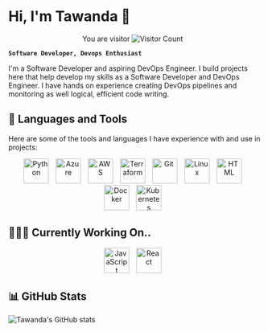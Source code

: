 <head>
    <link rel="stylesheet" href="https://kit.fontawesome.com/f0a6d108e3.css" crossorigin="anonymous">
</head>

# Hi, I'm Tawanda 👋

<p align="center" style="padding-right:10px;">
  You are visitor <img src="https://profile-counter.glitch.me/{tawanda23}/count.svg" alt="Visitor Count" />
</p>

**`Software Developer, Devops Enthusiast`**

I'm a Software Developer and aspiring DevOps Engineer. I build projects here that help develop my skills as a Software Developer and DevOps Engineer. I have hands on experience creating DevOps pipelines and monitoring as well logical, efficient code writing.

## 🧰 Languages and Tools

Here are some of the tools and languages I have experience with and use in projects:

<p align="center">
<img align="centre" alt="Python" width="50px" style="padding-right:10px;" src="https://cdn.jsdelivr.net/gh/devicons/devicon/icons/python/python-plain.svg" />
<img align="centre" alt="Azure" width="50px" style="padding-right:10px;" src="https://cdn.jsdelivr.net/gh/devicons/devicon/icons/azure/azure-original.svg" />
<img align="centre" alt="AWS" width="50px" style="padding-right:10px;" src="https://cdn.jsdelivr.net/gh/devicons/devicon@latest/icons/amazonwebservices/amazonwebservices-plain-wordmark.svg" />
<img align="centre" alt="Terraform" width="50px" style="padding-right:10px;" src="https://cdn.jsdelivr.net/gh/devicons/devicon/icons/terraform/terraform-original.svg" />
<img align="centre" alt="Git" width="50px" style="padding-right:10px;" src="https://cdn.jsdelivr.net/gh/devicons/devicon/icons/git/git-original.svg" />
<img align="centre" alt="Linux" width="50px" style="padding-right:10px;" src="https://cdn.jsdelivr.net/gh/devicons/devicon/icons/linux/linux-original.svg" />
<img align="centre" alt="HTML" width="50px" style="padding-right:10px;" src="https://cdn.jsdelivr.net/gh/devicons/devicon/icons/html5/html5-plain.svg" />   
<img align="centre" alt="Docker" width="50px" style="padding-right:10px;" src="https://cdn.jsdelivr.net/gh/devicons/devicon@latest/icons/docker/docker-original.svg" /> 
<img align="centre" alt="Kubernetes" width="50px" style="padding-right:10px;" src="https://cdn.jsdelivr.net/gh/devicons/devicon@latest/icons/kubernetes/kubernetes-original.svg" /> 
</p>

## 👩🏾‍💻 Currently Working On..

<p align="center">
<img align="centre" alt="JavaScript" width="50px" style="padding-right:10px;" src="https://cdn.jsdelivr.net/gh/devicons/devicon/icons/javascript/javascript-plain.svg" /> 
<img align="centre" alt="React" width="50px" style="padding-right:10px;" src="https://cdn.jsdelivr.net/gh/devicons/devicon@latest/icons/react/react-original.svg" />
</p>

## 📊 GitHub Stats

![Tawanda's GitHub stats](https://github-readme-stats.vercel.app/api?username=tawanda23&show_icons=true&theme=gruvbox)
